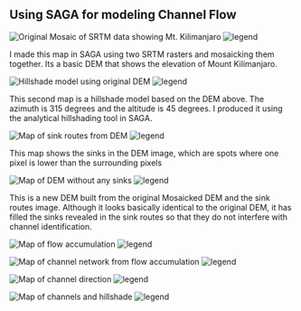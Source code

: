 ## Using SAGA for modeling Channel Flow

![Original Mosaic of SRTM data showing Mt. Kilimanjaro](mosaic_map.png)
![legend](mosaic_map_legend.png)

I made this map in SAGA using two SRTM rasters and mosaicking them together. Its a basic DEM that shows the elevation of Mount Kilimanjaro.

![Hillshade model using original DEM](hillshade_image.png)
![legend](hillshade_image_legend.png)

This second map is a hillshade model based on the DEM above. The azimuth is 315 degrees and the altitude is 45 degrees. I produced it using the analytical hillshading tool in SAGA.

![Map of sink routes from DEM](sink_route_map.png)
![legend](sink_route_map_legend.png)

This map shows the sinks in the DEM image, which are spots where one pixel is lower than the surrounding pixels

![Map of DEM without any sinks](sinkfill_dem_map.png)
![legend](sinkfill_dem_map_legend.png)

This is a new DEM built from the original Mosaicked DEM and the sink routes image. Although it looks basically identical to the original DEM, it has filled the sinks revealed in the sink routes so that they do not interfere with channel identification.

![Map of flow accumulation](flow_accumulation2.png)
![legend](flow_accumulation2_legend.png)

![Map of channel network from flow accumulation](channel_network2.png)
![legend](channel_network2_legend.png)

![Map of channel direction](channel_direction_map.png)
![legend](channel_direction_map_legend.png)

![Map of channels and hillshade](dem_channels.png)
![legend](dem_channels_legend.png)
